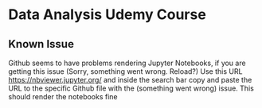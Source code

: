 # Data Analysis Udemy Course

## Known Issue

Github seems to have problems rendering Jupyter Notebooks, if you are getting this issue (Sorry, something went wrong. Reload?)
Use this URL https://nbviewer.jupyter.org/ and inside the search bar copy and paste the URL to the specific Github file with the (something went wrong) issue.
This should render the notebooks fine
